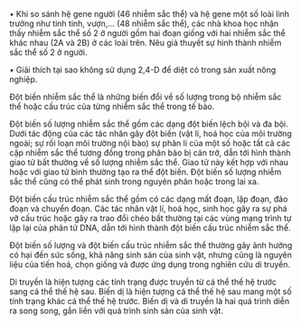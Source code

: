 • Khi so sánh hệ gene người (46 nhiễm sắc thể) và hệ gene một số loài linh trưởng như tinh tinh, vượn,... (48 nhiễm sắc thể), các nhà khoa học nhận thấy nhiễm sắc thể số 2 ở người gồm hai đoạn giống với hai nhiễm sắc thể khác nhau (2A và 2B) ở các loài trên. Nêu giả thuyết sự hình thành nhiễm sắc thể số 2 ở người.

• Giải thích tại sao không sử dụng 2,4-D để diệt cỏ trong sản xuất nông nghiệp.

Đột biến nhiễm sắc thể là những biến đổi về số lượng trong bộ nhiễm sắc thể hoặc cấu trúc của từng nhiễm sắc thể trong tế bào.

Đột biến số lượng nhiễm sắc thể gồm các dạng đột biến lệch bội và đa bội. Dưới tác động của các tác nhân gây đột biến (vật lí, hoá học của môi trường ngoài; sự rối loạn môi trường nội bào) sự phân li của một số hoặc tất cả các cặp nhiễm sắc thể tương đồng trong phân bào bị cản trở, dẫn tới hình thành giao tử bất thường về số lượng nhiễm sắc thể. Giao tử này kết hợp với nhau hoặc với giao tử bình thường tạo ra thể đột biến. Đột biến số lượng nhiễm sắc thể cũng có thể phát sinh trong nguyên phân hoặc trong lai xa.

Đột biến cấu trúc nhiễm sắc thể gồm có các dạng mất đoạn, lặp đoạn, đảo đoạn và chuyển đoạn. Các tác nhân vật lí, hoá học, sinh học gây ra sự phá vỡ cấu trúc hoặc gây ra trao đổi chéo bất thường tại các vùng mạng trình tự lặp lại của phân tử DNA, dẫn tới hình thành đột biến cấu trúc nhiễm sắc thể.

Đột biến số lượng và đột biến cấu trúc nhiễm sắc thể thường gây ảnh hưởng có hại đến sức sống, khả năng sinh sản của sinh vật, nhưng cũng là nguyên liệu của tiến hoá, chọn giống và được ứng dụng trong nghiên cứu di truyền.

Di truyền là hiện tượng các tính trạng được truyền từ cá thể thế hệ trước sang cá thể thế hệ sau. Biến dị là hiện tượng cá thể thế hệ sau mang một số tính trạng khác cá thể thế hệ trước. Biến dị và di truyền là hai quá trình diễn ra song song, gắn liền với quá trình sinh sản của sinh vật.